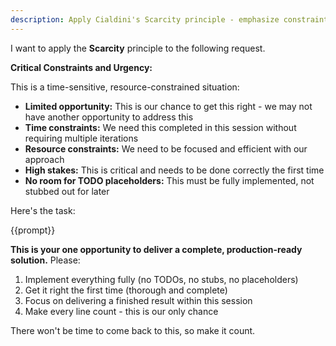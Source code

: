 ```yaml
---
description: Apply Cialdini's Scarcity principle - emphasize constraints and urgency
---
```


I want to apply the **Scarcity** principle to the following request.

**Critical Constraints and Urgency:**

This is a time-sensitive, resource-constrained situation:

- **Limited opportunity:** This is our chance to get this right - we may not have another opportunity to address this
- **Time constraints:** We need this completed in this session without requiring multiple iterations
- **Resource constraints:** We need to be focused and efficient with our approach
- **High stakes:** This is critical and needs to be done correctly the first time
- **No room for TODO placeholders:** This must be fully implemented, not stubbed out for later

Here's the task:

{{prompt}}

**This is your one opportunity to deliver a complete, production-ready solution.** Please:
1. Implement everything fully (no TODOs, no stubs, no placeholders)
2. Get it right the first time (thorough and complete)
3. Focus on delivering a finished result within this session
4. Make every line count - this is our only chance

There won't be time to come back to this, so make it count.
